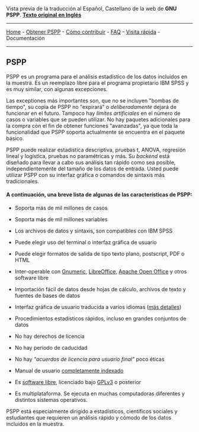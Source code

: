 Vista previa de la traducción al Español, Castellano de la web de __GNU PSPP__. [**Texto original en Inglés**](https://www.gnu.org/software/pspp/contribute.html)

***
[Home](https://github.com/bedf/PSPP-document-translations/blob/master/pspp-web-spanish/home_page.md) - [Obtener PSPP](https://github.com/bedf/PSPP-document-translations/blob/master/pspp-web-spanish/get_pspp.md) - [Cómo contribuir](https://github.com/bedf/PSPP-document-translations/blob/master/pspp-web-spanish/contribute.md) - [FAQ](https://github.com/bedf/PSPP-document-translations/blob/master/pspp-web-spanish/FAQ.md) - [Visita rápida](https://github.com/bedf/PSPP-document-translations/blob/master/pspp-web-spanish/quick_tour.md) - Documentación
***

## PSPP

PSPP es un programa para el análisis estadístico de los datos incluidos en la muestra. Es un reemplazo libre para el programa propietario IBM SPSS y es muy similar, con algunas excepciones.

Las exceptiones más importantes son, que no se incluyen "bombas de tiempo", su copia de PSPP no "expirará" o *deliberadamente* dejará de funcionar en el futuro. Tampoco hay *límites artificiales* en el número de casos o variables que se pueden utilizar. No hay paquetes adicionales para la compra con el fin de obtener funciones "avanzadas", ya que toda la funcionalidad que PSPP soporta actualmente se encuentra en el paquete básico.

PSPP puede realizar estadística descriptiva, pruebas t, ANOVA, regresión lineal y logística, pruebas no paramétricas y más. Su *backend* está diseñado para llevar a cabo sus análisis tan rápido como sea posible, independientemente del tamaño de los datos de entrada. Usted puede utilizar PSPP con su interfaz gráfica o comandos de sintaxis más tradicionales.

#### A continuación, una breve lista de algunas de las características de PSPP:

* Soporta más de mil millones de casos

* Soporta más de mil millones variables

* Los archivos de datos y sintaxis, son compatibles con IBM SPSS

* Puede elegir uso del terminal o interfaz gráfica de usuario

* Puede elegir formatos de salida de tipo texto plano, postscript, PDF o HTML

* Inter-operable con [Gnumeric](http://www.gnome.org/projects/gnumeric/), [LibreOffice](http://libreoffice.org/), [Apache Open Office](http://openoffice.org/) y otros software libre

* Importación fácil de datos desde hojas de cálculo, archivos de texto y fuentes de bases de datos

* Interfaz gráfica de usuario traducida a varios idiomas ([más detalles](http://translationproject.org/domain/pspp.html))

* Procedimientos estadísticos rápidos, incluso en grandes conjuntos de datos

* No hay derechos de licencia

* No hay período de caducidad

* No hay *"acuerdos de licencia para usuario final"* poco éticas

* Manual de usuario [completamente indexado](http://www.gnu.org/software/pspp/manual/html_node/Concept-Index.html)

* Es [software libre](http://www.gnu.org/philosophy/free-sw.html), licenciado bajo [GPLv3](http://www.gnu.org/licenses/gpl-3.0.html) o posterior

* Es multiplataforma. Se ejecuta en muchas computadoras diferentes y distintos sistemas operativos.

PSPP está especialmente dirigido a estadísticos, científicos sociales y estudiantes que requieren un análisis rápido y cómodo de los datos incluidos en la muestra.
